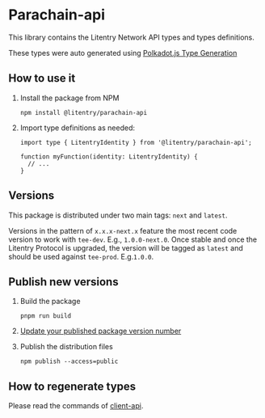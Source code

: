 # Parachain-api

This library contains the Litentry Network API types and types definitions.

These types were auto generated using [Polkadot.js Type Generation](https://polkadot.js.org/docs/api/examples/promise/typegen/)

## How to use it

1. Install the package from NPM

   ```
   npm install @litentry/parachain-api
   ```

2. Import type definitions as needed:

   ```
   import type { LitentryIdentity } from '@litentry/parachain-api';
   
   function myFunction(identity: LitentryIdentity) {
     // ...
   }
   ```

## Versions

This package is distributed under two main tags: `next` and `latest`.

Versions in the pattern of `x.x.x-next.x` feature the most recent code version to work with `tee-dev`. E.g., `1.0.0-next.0`. Once stable and once the Litentry Protocol is upgraded, the version will be tagged as `latest` and should be used against `tee-prod`. E.g.`1.0.0`. 

## Publish new versions

1. Build the package

   ```
   pnpm run build
   ```

2. [Update your published package version number](https://docs.npmjs.com/updating-your-published-package-version-number)

3. Publish the distribution files

   ```
   npm publish --access=public
   ```

## How to regenerate types

Please read the commands of [client-api](https://github.com/litentry/litentry-parachain/blob/dev/tee-worker/client-api/README.md).


